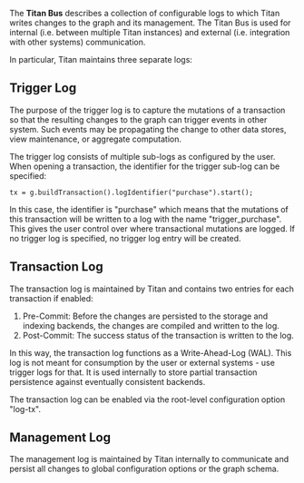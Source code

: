 The **Titan Bus** describes a collection of configurable logs to which Titan writes changes to the graph and its management. The Titan Bus is used for internal (i.e. between multiple Titan instances) and external (i.e. integration with other systems) communication.

In particular, Titan maintains three separate logs:

## Trigger Log
The purpose of the trigger log is to capture the mutations of a transaction so that the resulting changes to the graph can trigger events in other system. Such events may be propagating the change to other data stores, view maintenance, or aggregate computation.

The trigger log consists of multiple sub-logs as configured by the user. When opening a transaction, the identifier for the trigger sub-log can be specified:

    tx = g.buildTransaction().logIdentifier("purchase").start();

In this case, the identifier is "purchase" which means that the mutations of this transaction will be written to a log with the name "trigger_purchase". This gives the user control over where transactional mutations are logged. If no trigger log is specified, no trigger log entry will be created.

## Transaction Log

The transaction log is maintained by Titan and contains two entries for each transaction if enabled:
1. Pre-Commit: Before the changes are persisted to the storage and indexing backends, the changes are compiled and written to the log.
2. Post-Commit: The success status of the transaction is written to the log.

In this way, the transaction log functions as a Write-Ahead-Log (WAL). This log is not meant for consumption by the user or external systems - use trigger logs for that. It is used internally to store partial transaction persistence against eventually consistent backends.

The transaction log can be enabled via the root-level configuration option "log-tx".

## Management Log

The management log is maintained by Titan internally to communicate and persist all changes to global configuration options or the graph schema.
